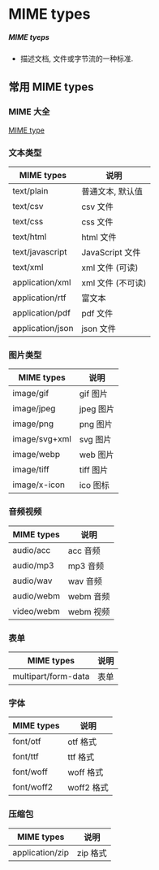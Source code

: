 # MIME types

##### MIME tyeps

- 描述文档, 文件或字节流的一种标准.

## 常用 MIME types

### MIME 大全

[MIME type](https://www.iana.org/assignments/media-types/media-types.xhtml)

### 文本类型

| MIME types       | 说明              |
| ---------------- | ----------------- |
| text/plain       | 普通文本, 默认值  |
| text/csv         | csv 文件          |
| text/css         | css 文件          |
| text/html        | html 文件         |
| text/javascript  | JavaScript 文件   |
| text/xml         | xml 文件 (可读)   |
| application/xml  | xml 文件 (不可读) |
| application/rtf  | 富文本            |
| application/pdf  | pdf 文件          |
| application/json | json 文件         |

### 图片类型

| MIME types    | 说明      |
| ------------- | --------- |
| image/gif     | gif 图片  |
| image/jpeg    | jpeg 图片 |
| image/png     | png 图片  |
| image/svg+xml | svg 图片  |
| image/webp    | web 图片  |
| image/tiff    | tiff 图片 |
| image/x-icon  | ico 图标  |

### 音频视频

| MIME types | 说明      |
| ---------- | --------- |
| audio/acc  | acc 音频  |
| audio/mp3  | mp3 音频  |
| audio/wav  | wav 音频  |
| audio/webm | webm 音频 |
| video/webm | webm 视频 |

### 表单

| MIME types          | 说明 |
| ------------------- | ---- |
| multipart/form-data | 表单 |

### 字体

| MIME types | 说明       |
| ---------- | ---------- |
| font/otf   | otf 格式   |
| font/ttf   | ttf 格式   |
| font/woff  | woff 格式  |
| font/woff2 | woff2 格式 |

### 压缩包

| MIME types      | 说明     |
| --------------- | -------- |
| application/zip | zip 格式 |
